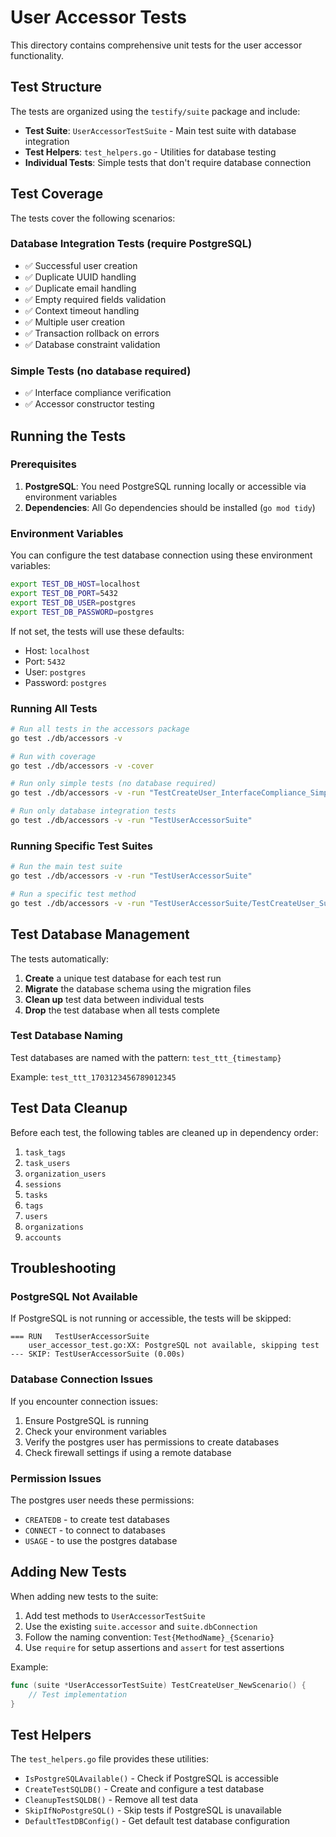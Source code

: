# User Accessor Tests

This directory contains comprehensive unit tests for the user accessor functionality.

## Test Structure

The tests are organized using the `testify/suite` package and include:

- **Test Suite**: `UserAccessorTestSuite` - Main test suite with database integration
- **Test Helpers**: `test_helpers.go` - Utilities for database testing
- **Individual Tests**: Simple tests that don't require database connection

## Test Coverage

The tests cover the following scenarios:

### Database Integration Tests (require PostgreSQL)
- ✅ Successful user creation
- ✅ Duplicate UUID handling
- ✅ Duplicate email handling
- ✅ Empty required fields validation
- ✅ Context timeout handling
- ✅ Multiple user creation
- ✅ Transaction rollback on errors
- ✅ Database constraint validation

### Simple Tests (no database required)
- ✅ Interface compliance verification
- ✅ Accessor constructor testing

## Running the Tests

### Prerequisites

1. **PostgreSQL**: You need PostgreSQL running locally or accessible via environment variables
2. **Dependencies**: All Go dependencies should be installed (`go mod tidy`)

### Environment Variables

You can configure the test database connection using these environment variables:

```bash
export TEST_DB_HOST=localhost
export TEST_DB_PORT=5432
export TEST_DB_USER=postgres
export TEST_DB_PASSWORD=postgres
```

If not set, the tests will use these defaults:
- Host: `localhost`
- Port: `5432`
- User: `postgres`
- Password: `postgres`

### Running All Tests

```bash
# Run all tests in the accessors package
go test ./db/accessors -v

# Run with coverage
go test ./db/accessors -v -cover

# Run only simple tests (no database required)
go test ./db/accessors -v -run "TestCreateUser_InterfaceCompliance_Simple|TestNewDBAccessor"

# Run only database integration tests
go test ./db/accessors -v -run "TestUserAccessorSuite"
```

### Running Specific Test Suites

```bash
# Run the main test suite
go test ./db/accessors -v -run "TestUserAccessorSuite"

# Run a specific test method
go test ./db/accessors -v -run "TestUserAccessorSuite/TestCreateUser_Success"
```

## Test Database Management

The tests automatically:

1. **Create** a unique test database for each test run
2. **Migrate** the database schema using the migration files
3. **Clean up** test data between individual tests
4. **Drop** the test database when all tests complete

### Test Database Naming

Test databases are named with the pattern: `test_ttt_{timestamp}`

Example: `test_ttt_1703123456789012345`

## Test Data Cleanup

Before each test, the following tables are cleaned up in dependency order:

1. `task_tags`
2. `task_users`
3. `organization_users`
4. `sessions`
5. `tasks`
6. `tags`
7. `users`
8. `organizations`
9. `accounts`

## Troubleshooting

### PostgreSQL Not Available

If PostgreSQL is not running or accessible, the tests will be skipped:

```
=== RUN   TestUserAccessorSuite
    user_accessor_test.go:XX: PostgreSQL not available, skipping test
--- SKIP: TestUserAccessorSuite (0.00s)
```

### Database Connection Issues

If you encounter connection issues:

1. Ensure PostgreSQL is running
2. Check your environment variables
3. Verify the postgres user has permissions to create databases
4. Check firewall settings if using a remote database

### Permission Issues

The postgres user needs these permissions:
- `CREATEDB` - to create test databases
- `CONNECT` - to connect to databases
- `USAGE` - to use the postgres database

## Adding New Tests

When adding new tests to the suite:

1. Add test methods to `UserAccessorTestSuite`
2. Use the existing `suite.accessor` and `suite.dbConnection`
3. Follow the naming convention: `Test{MethodName}_{Scenario}`
4. Use `require` for setup assertions and `assert` for test assertions

Example:
```go
func (suite *UserAccessorTestSuite) TestCreateUser_NewScenario() {
    // Test implementation
}
```

## Test Helpers

The `test_helpers.go` file provides these utilities:

- `IsPostgreSQLAvailable()` - Check if PostgreSQL is accessible
- `CreateTestSQLDB()` - Create and configure a test database
- `CleanupTestSQLDB()` - Remove all test data
- `SkipIfNoPostgreSQL()` - Skip tests if PostgreSQL is unavailable
- `DefaultTestDBConfig()` - Get default test database configuration